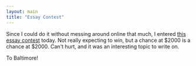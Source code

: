 ```yaml
---
layout: main
title: "Essay Contest"
---
```

Since I could do it without messing around online that much, I entered [this
essay
contest](http://www.reason.com/hitandrun/2005/05/how_to_make_2k.shtml#009667)
today. Not really expecting to win, but a chance at $2000 is a chance at
$2000. Can't hurt, and it was an interesting topic to write on.

  
To Baltimore!

